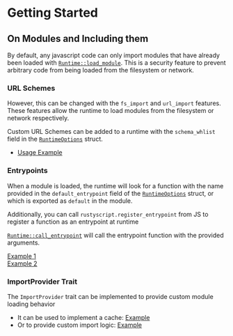 # Getting Started
## On Modules and Including them

By default, any javascript code can only import modules that have already been loaded with [`Runtime::load_module`](https://docs.rs/rustyscript/latest/rustyscript/runtime/struct.Runtime.html#method.load_module). This is a security feature to prevent arbitrary code from being loaded from the filesystem or network.

### URL Schemes

However, this can be changed with the `fs_import` and `url_import` features. These features allow the runtime to load modules from the filesystem or network respectively.

Custom URL Schemes can be added to a runtime with the `schema_whlist` field in the [`RuntimeOptions`](https://docs.rs/rustyscript/latest/rustyscript/struct.RuntimeOptions.html) struct.
- [Usage Example](https://github.com/rscarson/rustyscript/blob/master/examples/runtime_extensions.rs)

### Entrypoints

When a module is loaded, the runtime will look for a function with the name provided in the `default_entrypoint` field of the [`RuntimeOptions`](https://docs.rs/rustyscript/latest/rustyscript/struct.RuntimeOptions.html) struct, or which is exported as `default` in the module.

Additionally, you can call `rustyscript.register_entrypoint` from JS to register a function as an entrypoint at runtime

[`Runtime::call_entrypoint`](https://docs.rs/rustyscript/latest/rustyscript/struct.RuntimeOptions.html#method.call_entrypoint) will call the entrypoint function with the provided arguments.

[Example 1](https://github.com/rscarson/rustyscript/blob/master/examples/entrypoint_functions.rs)  
[Example 2](https://github.com/rscarson/rustyscript/blob/master/examples/hello_world.rs)

### ImportProvider Trait

The `ImportProvider` trait can be implemented to provide custom module loading behavior

- It can be used to implement a cache: [Example](https://github.com/rscarson/rustyscript/blob/master/examples/module_loader_cache.rs)
- Or to provide custom import logic: [Example](https://github.com/rscarson/rustyscript/blob/master/examples/custom_import_logic.rs)